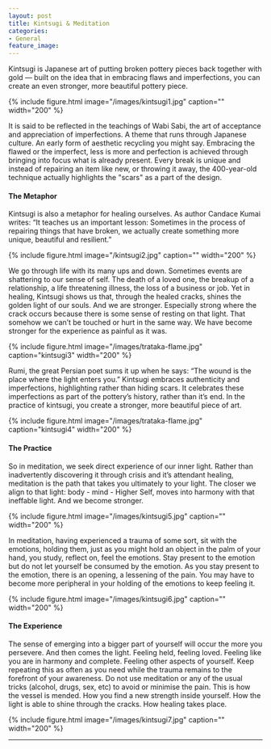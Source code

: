 ```yaml
---
layout: post
title: Kintsugi & Meditation
categories:
- General
feature_image: 
---
```


Kintsugi is Japanese art of putting broken pottery pieces back together with gold — built on the idea that in embracing flaws and imperfections, you can create an even stronger, more beautiful pottery piece. 

{% include figure.html image="/images/kintsugi1.jpg" caption="" width="200" %}

It is said to be reflected in the teachings of Wabi Sabi, the art of acceptance and appreciation of imperfections. A theme that runs through Japanese culture. An early form of aesthetic recycling you might say. Embracing the flawed or the imperfect, less is more and perfection is achieved through bringing into focus what is already present. Every break is unique and instead of repairing an item like new, or throwing it away, the 400-year-old technique actually highlights the "scars" as a part of the design. 

#### The Metaphor
Kintsugi is also a metaphor for healing ourselves. As author Candace Kumai writes: “It teaches us an important lesson: Sometimes in the process of repairing things that have broken, we actually create something more unique, beautiful and resilient.”

{% include figure.html image="/kintsugi2.jpg" caption="" width="200" %}

We go through life with its many ups and down. Sometimes events are shattering to our sense of self. The death of a loved one, the breakup of a relationship, a life threatening illness, the loss of a business or job. Yet in healing, Kintsugi shows us that, through the healed cracks, shines the golden light of our souls. And we are stronger. Especially strong where the crack occurs because there is some sense of resting on that light. That somehow we can’t be touched or hurt in the same way. We have become stronger for the experience as painful as it was.

{% include figure.html image="/images/trataka-flame.jpg" caption="kintsugi3" width="200" %}

Rumi, the great Persian poet sums it up when he says: “The wound is the place where the light enters you.” Kintsugi embraces authenticity and imperfections, highlighting rather than hiding scars. It celebrates these imperfections as part of the pottery’s history, rather than it’s end. In the practice of kintsugi, you create a stronger, more beautiful piece of art.

{% include figure.html image="/images/trataka-flame.jpg" caption="kintsugi4" width="200" %}

#### The Practice
So in meditation, we seek direct experience of our inner light. Rather than inadvertently discovering it through crisis and it’s attendant healing, meditation is the path that takes you ultimately to your light. The closer we align to that light: body - mind - Higher Self, moves into harmony with that ineffable light. And we become stronger.

{% include figure.html image="/images/kintsugi5.jpg" caption="" width="200" %}

In meditation, having experienced a trauma of some sort, sit with the emotions, holding them, just as you might hold an object in the palm of your hand, you study, reflect on, feel the emotions. Stay present to the emotion but do not let yourself be consumed by the emotion. As you stay present to the emotion, there is an opening, a lessening of the pain. You may have to become more peripheral in your holding of the emotions to keep feeling it.

{% include figure.html image="/images/kintsugi6.jpg" caption="" width="200" %}

#### The Experience
The sense of emerging into a bigger part of yourself will occur the more you persevere. And then comes the light. Feeling held, feeling loved. Feeling like you are in harmony and complete. Feeling other aspects of yourself. Keep repeating this as often as you need while the trauma remains to the forefront of your awareness. Do not use meditation or any of the usual tricks (alcohol, drugs, sex, etc) to avoid or minimise the pain. This is how the vessel is mended. How you find a new strength inside yourself. How the light is able to shine through the cracks. How healing takes place. 

{% include figure.html image="/images/kintsugi7.jpg" caption="" width="200" %}

---
